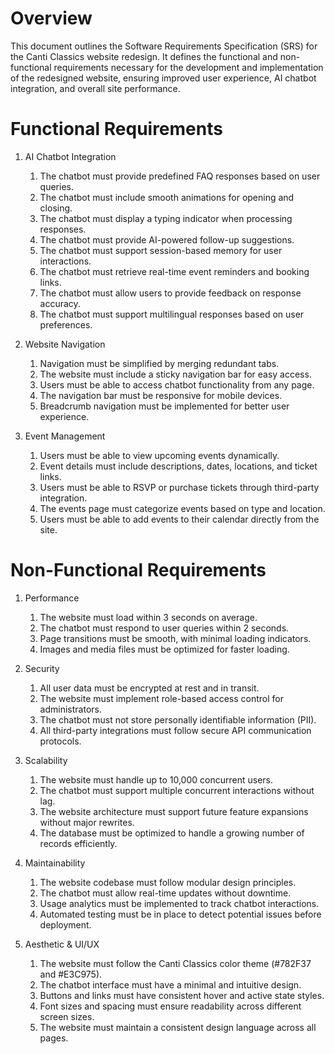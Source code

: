 # Overview
This document outlines the Software Requirements Specification (SRS) for the Canti Classics website redesign. It defines the functional and non-functional requirements necessary for the development and implementation of the redesigned website, ensuring improved user experience, AI chatbot integration, and overall site performance.

# Functional Requirements
1. AI Chatbot Integration
    1. The chatbot must provide predefined FAQ responses based on user queries.
    2. The chatbot must include smooth animations for opening and closing.
    3. The chatbot must display a typing indicator when processing responses.
    4. The chatbot must provide AI-powered follow-up suggestions.
    5. The chatbot must support session-based memory for user interactions.
    6. The chatbot must retrieve real-time event reminders and booking links.
    7. The chatbot must allow users to provide feedback on response accuracy.
    8. The chatbot must support multilingual responses based on user preferences.

2. Website Navigation
    1. Navigation must be simplified by merging redundant tabs.
    2. The website must include a sticky navigation bar for easy access.
    3. Users must be able to access chatbot functionality from any page.
    4. The navigation bar must be responsive for mobile devices.
    5. Breadcrumb navigation must be implemented for better user experience.

3. Event Management
    1. Users must be able to view upcoming events dynamically.
    2. Event details must include descriptions, dates, locations, and ticket links.
    3. Users must be able to RSVP or purchase tickets through third-party integration.
    4. The events page must categorize events based on type and location.
    5. Users must be able to add events to their calendar directly from the site.

# Non-Functional Requirements
1. Performance
    1. The website must load within 3 seconds on average.
    2. The chatbot must respond to user queries within 2 seconds.
    3. Page transitions must be smooth, with minimal loading indicators.
    4. Images and media files must be optimized for faster loading.

2. Security
    1. All user data must be encrypted at rest and in transit.
    2. The website must implement role-based access control for administrators.
    3. The chatbot must not store personally identifiable information (PII).
    4. All third-party integrations must follow secure API communication protocols.

3. Scalability
    1. The website must handle up to 10,000 concurrent users.
    2. The chatbot must support multiple concurrent interactions without lag.
    3. The website architecture must support future feature expansions without major rewrites.
    4. The database must be optimized to handle a growing number of records efficiently.

4. Maintainability
    1. The website codebase must follow modular design principles.
    2. The chatbot must allow real-time updates without downtime.
    3. Usage analytics must be implemented to track chatbot interactions.
    5. Automated testing must be in place to detect potential issues before deployment.

5. Aesthetic & UI/UX
    1. The website must follow the Canti Classics color theme (#782F37 and #E3C975).
    2. The chatbot interface must have a minimal and intuitive design.
    3. Buttons and links must have consistent hover and active state styles.
    4. Font sizes and spacing must ensure readability across different screen sizes.
    5. The website must maintain a consistent design language across all pages.
